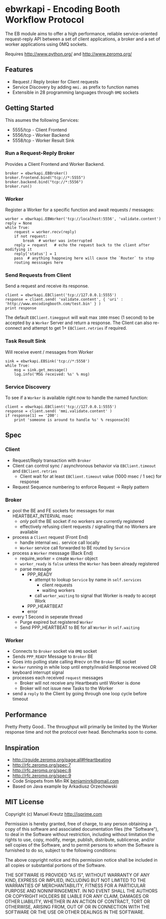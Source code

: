 # ebwrkapi - Encoding Booth Workflow Protocol

The EB module aims to offer a high performance, reliable service-oriented
request-reply API between a set of client applications, a broker and
a set of worker applications using 0MQ sockets.

Requires <http://www.python.org/> and <http://www.zeromq.org/>


## Features

- Request / Reply broker for Client requests
- Service Discovery by adding `mmi.` as prefix to function names
- Extensible in 28 programming languages through `0MQ` sockets


## Getting Started

This asumes the following Services:

- 5555/tcp - Client Frontend
- 5556/tcp - Worker Backend
- 5558/tcp - Worker Result Sink

### Run a Request-Reply Broker

Provides a Client Frontend and Worker Backend.

    broker = ebwrkapi.EBBroker()
    broker.frontend.bind("tcp://*:5555")
    broker.backend.bind("tcp://*:5556")
    broker.run()


### Worker

Register a Worker for a specific function and await requests / messages:

    worker = ebwrkapi.EBWorker('tcp://localhost:5556', 'validate.content')
    reply = None
    while True:
        request = worker.recv(reply)
        if not request:
            break  # worker was interrupted
        reply = request   # echo the request back to the client after modifying it
        reply['status'] = 1
        pass  # anything happneing here will cause the `Router` to stop
        routing messsages here


### Send Requests from Client

Send a request and receive its response.

    client = ebwrkapi.EBClient('tcp://127.0.0.1:5555')
    response = client.send( 'validate.content', { 'uri' : 'http://www.encodingbooth.com/test.bin' } )
    print response

The default `EBClient.timeggout` will wait max `1000` msec (1 second) to be accepted by a `Worker` Server and return a response. The Client can also re-connect and attempt to get 1+ `EBClient.retries` if required.


### Task Result Sink

Will receive event / messages from Worker

    sink = ebwrkapi.EBSink('tcp://*:5558')
    while True:
        msg = sink.get_message()
        log.info('MSG received: %s' % msg)


### Service Discovery

To see if a `Worker` is available right now to handle the named function:

    client = ebwrkapi.EBClient('tcp://127.0.0.1:5555')
    response = client.send( 'mmi.validate.content' )
    if response[1] == '200':
        print 'someone is around to handle %s' % response[0]


## Spec

### Client

- Request/Reply transaction with `Broker`
- Client can control sync / asynchronous behavior via `EBClient.timeout` and `EBClient.retries`
    - Client  wait for at least `EBClient.timeout` value (1000 msec / 1 sec) for response
- Request Sequence numbering to enforce Request -> Reply pattern


### Broker

- pool the BE and FE sockets for messages for max HEARTBEAT_INTERVAL msec
	- _only_ poll the BE socket if no workers are currently registered
    - effectively refusing client requests / signalling that no Workers are available
- process a `Client` request (Front End)
	- handle internal `mmi.` service call locally
	- `Worker` service call forwarded to BE routed by `Service`
- process a `Worker` messsage (Back End)
  	- require_worker = create `Worker` object
    - `worker_ready` is `false` unless the `Worker` has been already registered
	- parse message
		- PPP_READY
			- attempt to lookup `Service` by name in `self.services`
                - client requests
                - waiting workers
            - call `worker_waiting` to signal that Worker is ready to accept Work
		- PPP_HEARTBEAT
		- error
- every 1 Second in seperate thread
    - Purge expired but registered `Worker`
    - Send PPP_HEARTBEAT to BE for all `Worker` in `self.waiting`

### Worker

- Connects to `Broker` socket via `0MQ` socket
- Sends `PPP_READY` Message to `Broker` BE
- Goes into polling state calling #recv on the `Broker` BE socket
- `Worker` running in while loop until empty/invalid Response received OR keyboard interrupt signal
- processes each received `request` messages
    - Broker will not receive any Heartbeats until Worker is done
    - Broker will not issue new Tasks to the Worker
- send a `reply` to the Client by going through one loop cycle before timeout


## Performance

Pretty Pretty Good.. The throughput will primarily be limited by the Worker response
time and not the protocol over head. Benchmarks soon to come.


## Inspiration

- http://zguide.zeromq.org/page:all#Heartbeating
- http://rfc.zeromq.org/spec:7
- http://rfc.zeromq.org/spec:8
- http://rfc.zeromq.org/spec:9
- Code Snippets from Min RK <benjaminrk@gmail.com>
- Based on Java example by Arkadiusz Orzechowski


## MIT License

Copyright (c) Manuel Kreutz <http://isprime.com>

Permission is hereby granted, free of charge, to any person obtaining a copy of this software and associated documentation files (the "Software"), to deal in the Software without restriction, including without limitation the rights to use, copy, modify, merge, publish, distribute, sublicense, and/or sell copies of the Software, and to permit persons to whom the Software is furnished to do so, subject to the following conditions:

The above copyright notice and this permission notice shall be included in all copies or substantial portions of the Software.

THE SOFTWARE IS PROVIDED "AS IS", WITHOUT WARRANTY OF ANY KIND, EXPRESS OR IMPLIED, INCLUDING BUT NOT LIMITED TO THE WARRANTIES OF MERCHANTABILITY, FITNESS FOR A PARTICULAR PURPOSE AND NONINFRINGEMENT. IN NO EVENT SHALL THE AUTHORS OR COPYRIGHT HOLDERS BE LIABLE FOR ANY CLAIM, DAMAGES OR OTHER LIABILITY, WHETHER IN AN ACTION OF CONTRACT, TORT OR OTHERWISE, ARISING FROM, OUT OF OR IN CONNECTION WITH THE SOFTWARE OR THE USE OR OTHER DEALINGS IN THE SOFTWARE.
